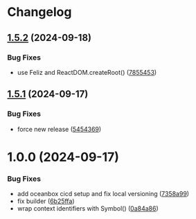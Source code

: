 # Changelog

## [1.5.2](https://gitlab.com/oceanbox/Fable.Lit/compare/v1.5.1...v1.5.2) (2024-09-18)


### Bug Fixes

* use Feliz and ReactDOM.createRoot() ([7855453](https://gitlab.com/oceanbox/Fable.Lit/commit/78554533a2fd9f79d1f7f7c282dfca817429c0f9))

## [1.5.1](https://gitlab.com/oceanbox/Fable.Lit/compare/v1.5.0...v1.5.1) (2024-09-17)


### Bug Fixes

* force new release ([5454369](https://gitlab.com/oceanbox/Fable.Lit/commit/54543698f7a2406d57be8ec9bb28de0a679b325a))

# 1.0.0 (2024-09-17)


### Bug Fixes

* add oceanbox cicd setup and fix local versioning ([7358a99](https://gitlab.com/oceanbox/Fable.Lit/commit/7358a99d83376a284da7a7ea8fa1140123aad670))
* fix builder ([6b25ffa](https://gitlab.com/oceanbox/Fable.Lit/commit/6b25ffae68066224c3c17d8a64bf9513163f9bbd))
* wrap context identifiers with Symbol() ([0a84a86](https://gitlab.com/oceanbox/Fable.Lit/commit/0a84a86393ca5485499ac90b193db7edc1a55fc9))
